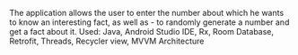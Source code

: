 The application allows the user to enter the number about which he wants to know an interesting fact, as well as - to randomly generate a number and get a fact about it. Used: Java, Android Studio IDE, Rx, Room Database, Retrofit, Threads, Recycler view, MVVM Architecture
 
 
